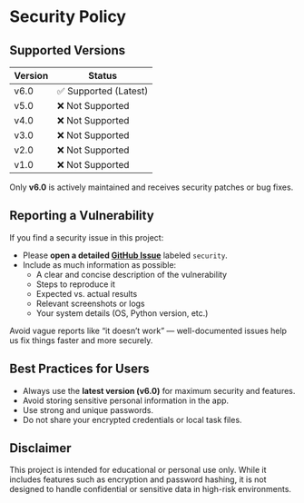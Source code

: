 # Security Policy

## Supported Versions

| Version  | Status     |
|----------|------------|
| v6.0     | ✅ Supported (Latest) |
| v5.0     | ❌ Not Supported      |
| v4.0     | ❌ Not Supported      |
| v3.0     | ❌ Not Supported      |
| v2.0     | ❌ Not Supported      |
| v1.0     | ❌ Not Supported      |

Only **v6.0** is actively maintained and receives security patches or bug fixes.

## Reporting a Vulnerability

If you find a security issue in this project:

- Please **open a detailed [GitHub Issue](../../issues/new)** labeled `security`.
- Include as much information as possible:
  - A clear and concise description of the vulnerability
  - Steps to reproduce it
  - Expected vs. actual results
  - Relevant screenshots or logs
  - Your system details (OS, Python version, etc.)

Avoid vague reports like “it doesn’t work” — well-documented issues help us fix things faster and more securely.

## Best Practices for Users

- Always use the **latest version (v6.0)** for maximum security and features.
- Avoid storing sensitive personal information in the app.
- Use strong and unique passwords.
- Do not share your encrypted credentials or local task files.

## Disclaimer

This project is intended for educational or personal use only. While it includes features such as encryption and password hashing, it is not designed to handle confidential or sensitive data in high-risk environments.
